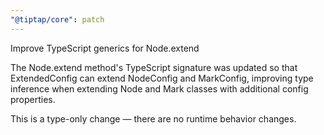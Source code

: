 ```yaml
---
"@tiptap/core": patch
---
```


Improve TypeScript generics for Node.extend

The Node.extend method's TypeScript signature was updated so that ExtendedConfig can extend NodeConfig and MarkConfig,
improving type inference when extending Node and Mark classes with additional config properties.

This is a type-only change — there are no runtime behavior changes.
